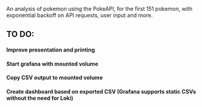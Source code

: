 An analysis of pokemon using the PokeAPI, for the first 151 pokemon, with exponential backoff on API requests, user input and more.


## TO DO:
#### Improve presentation and printing 
#### Start grafana with mounted volume
#### Copy CSV output to mounted volume
#### Create dashboard based on exported CSV (Grafana supports static CSVs without the need for Loki)
#
